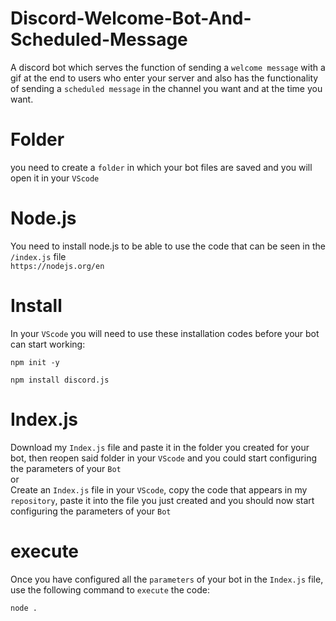# Discord-Welcome-Bot-And-Scheduled-Message
A discord bot which serves the function of sending a `welcome message` with a gif at the end to users who enter your server and also has the functionality of sending a `scheduled message` in the channel you want and at the time you want.

# Folder
you need to create a `folder` in which your bot files are saved and you will open it in your `VScode`

# Node.js
You need to install node.js to be able to use the code that can be seen in the `/index.js` file                                       
`https://nodejs.org/en`

# Install
In your `VScode` you will need to use these installation codes before your bot can start working:              
```
npm init -y
```                                                                                                                   
```
npm install discord.js
```
# Index.js
Download my `Index.js` file and paste it in the folder you created for your bot, then reopen said folder in your `VScode` and you could start configuring the parameters of your `Bot`          
or                                                                                                                   
Create an `Index.js` file in your `VScode`, copy the code that appears in my `repository`, paste it into the file you just created and you should now start configuring the parameters of your `Bot`

# execute
Once you have configured all the `parameters` of your bot in the `Index.js` file, use the following command to `execute` the code:                                        
```
node .
```
